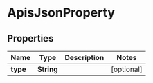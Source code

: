 
# ApisJsonProperty

## Properties
Name | Type | Description | Notes
------------ | ------------- | ------------- | -------------
**type** | **String** |  |  [optional]



